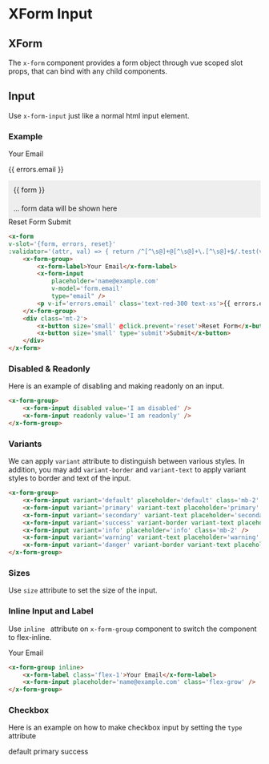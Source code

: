 # XForm Input

## XForm
The ```x-form``` component provides a form object through vue scoped slot props, that can bind with any child components.

## Input

Use ```x-form-input``` just like a normal html input element.

### Example

<x-form v-slot='{form, errors, reset}' :validator='(attr, val) => { return /^[^\s@]+@[^\s@]+\.[^\s@]+$/.test(val) ? true : "Your email as invalid" }'>
<x-form-group>
<x-form-label>Your Email</x-form-label>
<x-form-input placeholder='name@example.com' v-model='form.email' />
<p v-if='errors.email' class='text-red-300 text-xs'>{{ errors.email }}</p>
</x-form-group>

<div v-if='form.email' style='padding: 10px; background: #eee' class='rounded'>{{ form }}</div>
<div v-if='!form.email' style='padding: 10px; background: #eee' class='rounded'>... form data will be shown here</div>
<div class='mt-2'>
<x-button size='small' @click.prevent='reset'>Reset Form</x-button>
<x-button size='small' type='submit'>Submit</x-button>
</div>
</x-form>

```html
<x-form 
v-slot='{form, errors, reset}'
:validator='(attr, val) => { return /^[^\s@]+@[^\s@]+\.[^\s@]+$/.test(val) ? true : "Your email as invalid" }' >
    <x-form-group>
        <x-form-label>Your Email</x-form-label>
        <x-form-input 
            placeholder='name@example.com' 
            v-model='form.email' 
            type="email" />
        <p v-if='errors.email' class='text-red-300 text-xs'>{{ errors.email }}</p>
    </x-form-group>
    <div class='mt-2'>
        <x-button size='small' @click.prevent='reset'>Reset Form</x-button>
        <x-button size='small' type='submit'>Submit</x-button>
    </div>
</x-form>
```
### Disabled & Readonly

Here is an example of disabling and making readonly on an input.
<x-form-group>
<x-form-input disabled value='I am disabled' class='mb-2' />
<x-form-input readonly value='I am readonly' />
</x-form-group>

```html
<x-form-group>
    <x-form-input disabled value='I am disabled' />
    <x-form-input readonly value='I am readonly' />
</x-form-group>
```
### Variants

We can apply ```variant``` attribute to distinguish between various styles.
In addition, you may add ```variant-border``` and ```variant-text``` to apply variant styles to
border and text of the input.

<x-form-group>
<x-form-input variant='default' placeholder='default' class='mb-2' />
<x-form-input variant='primary' variant-text placeholder='primary' value='text primary' class='mb-2' />
<x-form-input variant='secondary' variant-text placeholder='secondary' class='mb-2' />
<x-form-input variant='success' variant-border variant-text placeholder='success' class='mb-2' />
<x-form-input variant='info' placeholder='info' class='mb-2' />
<x-form-input variant='warning' variant-text placeholder='warning' class='mb-2' />
<x-form-input variant='danger' variant-border variant-text placeholder='danger' class='mb-2' />
</x-form-group>

```html
<x-form-group>
    <x-form-input variant='default' placeholder='default' class='mb-2' />
    <x-form-input variant='primary' variant-text placeholder='primary' value='text primary' class='mb-2' />
    <x-form-input variant='secondary' variant-text placeholder='secondary' class='mb-2' />
    <x-form-input variant='success' variant-border variant-text placeholder='success' class='mb-2' />
    <x-form-input variant='info' placeholder='info' class='mb-2' />
    <x-form-input variant='warning' variant-text placeholder='warning' class='mb-2' />
    <x-form-input variant='danger' variant-border variant-text placeholder='danger' class='mb-2' />
</x-form-group>
```

### Sizes

Use ```size``` attribute to set the size of the input.

<x-form-group>
<x-form-input size='small' placeholder='small' class='mb-2' />
<x-form-input size='normal' placeholder='normal' class='mb-2' />
<x-form-input size='large' placeholder='large' class='mb-2' />
<x-form-input size='xlarge' placeholder='xlarge' class='mb-2' />
</x-form-group>


### Inline Input and Label

Use ```inline ``` attribute on ```x-form-group``` component to switch the component to flex-inline.

<x-form-group inline>
<x-form-label class='flex-1'>Your Email</x-form-label>
<x-form-input placeholder='name@example.com' class='flex-grow' />
</x-form-group>

```html
<x-form-group inline>
    <x-form-label class='flex-1'>Your Email</x-form-label>
    <x-form-input placeholder='name@example.com' class='flex-grow' />
</x-form-group>
```

### Checkbox

Here is an example on how to make checkbox input by setting the ```type``` attribute
<div class='inline-flex w-full'>
<x-form-group inline class='mr-3'>
<x-form-input type='checkbox' value='default' :checked='true' />
<x-form-label >default</x-form-label>
</x-form-group>
<x-form-group inline class='mr-3'>
<x-form-input size='large' variant='primary' type='checkbox' :checked='true' />
<x-form-label >primary</x-form-label>
</x-form-group>
<x-form-group inline>
<x-form-input size='xlarge' variant='success' type='checkbox' :checked='true' />
<x-form-label >success</x-form-label>
</x-form-group>
</div>
